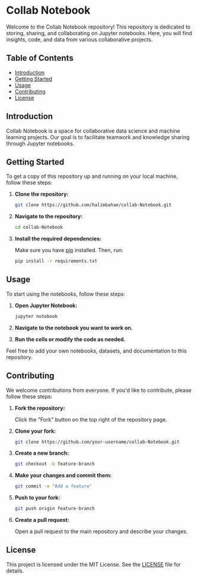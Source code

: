 # Collab Notebook

Welcome to the Collab Notebook repository! This repository is dedicated to storing, sharing, and collaborating on Jupyter notebooks. Here, you will find insights, code, and data from various collaborative projects.

## Table of Contents

- [Introduction](#introduction)
- [Getting Started](#getting-started)
- [Usage](#usage)
- [Contributing](#contributing)
- [License](#license)

## Introduction

Collab Notebook is a space for collaborative data science and machine learning projects. Our goal is to facilitate teamwork and knowledge sharing through Jupyter notebooks.

## Getting Started

To get a copy of this repository up and running on your local machine, follow these steps:

1. **Clone the repository:**

   ```bash
   git clone https://github.com/halimbahae/collab-Notebook.git
   ```

2. **Navigate to the repository:**

   ```bash
   cd collab-Notebook
   ```

3. **Install the required dependencies:**

   Make sure you have [pip](https://pip.pypa.io/en/stable/) installed. Then, run:

   ```bash
   pip install -r requirements.txt
   ```

## Usage

To start using the notebooks, follow these steps:

1. **Open Jupyter Notebook:**

   ```bash
   jupyter notebook
   ```

2. **Navigate to the notebook you want to work on.**

3. **Run the cells or modify the code as needed.**

Feel free to add your own notebooks, datasets, and documentation to this repository.

## Contributing

We welcome contributions from everyone. If you'd like to contribute, please follow these steps:

1. **Fork the repository:**

   Click the "Fork" button on the top right of the repository page.

2. **Clone your fork:**

   ```bash
   git clone https://github.com/your-username/collab-Notebook.git
   ```

3. **Create a new branch:**

   ```bash
   git checkout -b feature-branch
   ```

4. **Make your changes and commit them:**

   ```bash
   git commit -m "Add a feature"
   ```

5. **Push to your fork:**

   ```bash
   git push origin feature-branch
   ```

6. **Create a pull request:**

   Open a pull request to the main repository and describe your changes.

## License

This project is licensed under the MIT License. See the [LICENSE](LICENSE) file for details.
